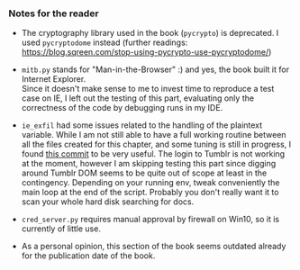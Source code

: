 ### Notes for the reader

- The cryptography library used in the book (`pycrypto`) is deprecated. I used `pycryptodome` instead (further readings: https://blog.sqreen.com/stop-using-pycrypto-use-pycryptodome/)

- `mitb.py` stands for "Man-in-the-Browser" :) and yes, the book built it for Internet Explorer. <br> Since it doesn't make sense to me to invest time to reproduce a test case on IE, I left out the testing of this part, evaluating only the correctness of the code by debugging runs in my IDE.

- `ie_exfil` had some issues related to the handling of the plaintext variable. While I am not still able to have a full working routine between all the files created for this chapter, and some tuning is still in progress, I found <a href="https://github.com/EONRaider/blackhat-python3/pull/2/commits/fcab6afc19fc4ea01b8c5c475e7b8c5e4b158df6">this commit</a> to be very useful. The login to Tumblr is not working at the moment, however I am skipping testing this part since digging around Tumblr DOM seems to be quite out of scope at least in the contingency. Depending on your running env, tweak conveniently the main loop at the end of the script. Probably you don't really want it to scan your whole hard disk searching for docs.

- `cred_server.py` requires manual approval by firewall on Win10, so it is currently of little use.

- As a personal opinion, this section of the book seems outdated already for the publication date of the book.

